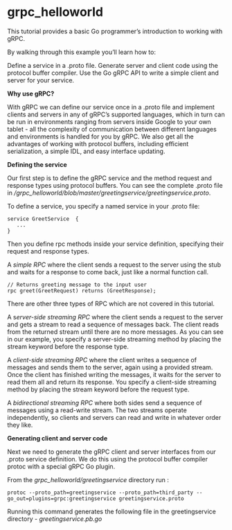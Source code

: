 # grpc_helloworld

This tutorial provides a basic Go programmer’s introduction to working with gRPC.

By walking through this example you’ll learn how to:

Define a service in a .proto file.
Generate server and client code using the protocol buffer compiler.
Use the Go gRPC API to write a simple client and server for your service.


**Why use gRPC?**

With gRPC we can define our service once in a .proto file and implement clients and servers in any of gRPC’s supported languages, which in turn can be run in environments ranging from servers inside Google to your own tablet - all the complexity of communication between different languages and environments is handled for you by gRPC. We also get all the advantages of working with protocol buffers, including efficient serialization, a simple IDL, and easy interface updating.


**Defining the service**

Our first step  is to define the gRPC service and the method request and response types using protocol buffers. You can see the complete .proto file in */grpc_helloworld/blob/master/greetingservice/greetingservice.proto*.

To define a service, you specify a named service in your .proto file:
```
service GreetService  {
   ...
}
```
Then you define rpc methods inside your service definition, specifying their request and response types. 

A *simple RPC* where the client sends a request to the server using the stub and waits for a response to come back, just like a normal function call.
```
// Returns greeting message to the input user
rpc greet(GreetRequest) returns (GreetResponse);
```
There are other three types of RPC which are not covered  in this tutorial.

A s*erver-side streaming RPC* where the client sends a request to the server and gets a stream to read a sequence of messages back. The client reads from the returned stream until there are no more messages. As you can see in our example, you specify a server-side streaming method by placing the stream keyword before the response type.

A *client-side streaming RPC* where the client writes a sequence of messages and sends them to the server, again using a provided stream. Once the client has finished writing the messages, it waits for the server to read them all and return its response. You specify a client-side streaming method by placing the stream keyword before the request type.

A *bidirectional streaming RPC* where both sides send a sequence of messages using a read-write stream. The two streams operate independently, so clients and servers can read and write in whatever order they like.

**Generating client and server code**

Next we need to generate the gRPC client and server interfaces from our .proto service definition. We do this using the protocol buffer compiler protoc with a special gRPC Go plugin.

From the *grpc_helloworld/greetingservice* directory run :
```
protoc --proto_path=greetingservice --proto_path=third_party --go_out=plugins=grpc:greetingservice greetingservice.proto
```
Running this command generates the following file in the greetingservice directory  - *greetingservice.pb.go*

